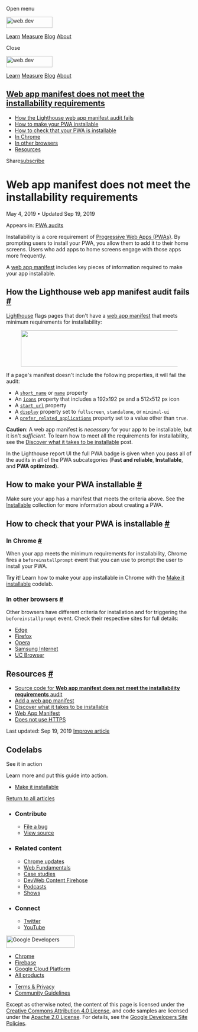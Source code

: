 <span class="w-tooltip w-tooltip--left">Open menu</span>

<a href="/" class="gc-analytics-event header-default__logo-link"><img src="/images/lockup.svg" alt="web.dev" class="header-default__logo" width="125" height="30" /></a>

<a href="/learn/" class="gc-analytics-event header-default__link">Learn</a> <a href="/measure/" class="gc-analytics-event header-default__link">Measure</a> <a href="/blog/" class="gc-analytics-event header-default__link">Blog</a> <a href="/about/" class="gc-analytics-event header-default__link">About</a>

<span class="w-tooltip">Close</span>

<a href="/" class="gc-analytics-event"><img src="/images/lockup.svg" alt="web.dev" class="drawer-default__logo" width="125" height="30" /></a>

<a href="/learn/" class="gc-analytics-event drawer-default__link">Learn</a> <a href="/measure/" class="gc-analytics-event drawer-default__link">Measure</a> <a href="/blog/" class="gc-analytics-event drawer-default__link">Blog</a> <a href="/about/" class="gc-analytics-event drawer-default__link">About</a>

<a href="#web-app-manifest-does-not-meet-the-installability-requirements" class="w-toc__header--link">Web app manifest does not meet the installability requirements</a>
------------------------------------------------------------------------------------------------------------------------------------------------------------------------

-   [How the Lighthouse web app manifest audit fails](#how-the-lighthouse-web-app-manifest-audit-fails)
-   [How to make your PWA installable](#how-to-make-your-pwa-installable)
-   [How to check that your PWA is installable](#how-to-check-that-your-pwa-is-installable)
-   [In Chrome](#in-chrome)
-   [In other browsers](#in-other-browsers)
-   [Resources](#resources)

Share<a href="/newsletter/" class="gc-analytics-event w-actions__fab w-actions__fab--subscribe"><span>subscribe</span></a>

Web app manifest does not meet the installability requirements
==============================================================

May 4, 2019 <span class="w-author__separator">•</span> Updated Sep 19, 2019

<span class="w-post-signpost__title">Appears in:</span> <a href="/lighthouse-pwa" class="w-post-signpost__link">PWA audits</a>

Installability is a core requirement of [Progressive Web Apps (PWAs)](/discover-installable). By prompting users to install your PWA, you allow them to add it to their home screens. Users who add apps to home screens engage with those apps more frequently.

A [web app manifest](/add-manifest/) includes key pieces of information required to make your app installable.

How the Lighthouse web app manifest audit fails <a href="#how-the-lighthouse-web-app-manifest-audit-fails" class="w-headline-link">#</a>
----------------------------------------------------------------------------------------------------------------------------------------

[Lighthouse](https://developers.google.com/web/tools/lighthouse/) flags pages that don't have a [web app manifest](/add-manifest/) that meets minimum requirements for installability:

<figure><img src="https://web-dev.imgix.net/image/tcFciHGuF3MxnTr1y5ue01OGLBn2/039DlaixA4drrswBzSra.png?auto=format" class="w-screenshot" sizes="(min-width: 800px) 800px, calc(100vw - 48px)" srcset="https://web-dev.imgix.net/image/tcFciHGuF3MxnTr1y5ue01OGLBn2/039DlaixA4drrswBzSra.png?auto=format&amp;w=200 200w, https://web-dev.imgix.net/image/tcFciHGuF3MxnTr1y5ue01OGLBn2/039DlaixA4drrswBzSra.png?auto=format&amp;w=228 228w, https://web-dev.imgix.net/image/tcFciHGuF3MxnTr1y5ue01OGLBn2/039DlaixA4drrswBzSra.png?auto=format&amp;w=260 260w, https://web-dev.imgix.net/image/tcFciHGuF3MxnTr1y5ue01OGLBn2/039DlaixA4drrswBzSra.png?auto=format&amp;w=296 296w, https://web-dev.imgix.net/image/tcFciHGuF3MxnTr1y5ue01OGLBn2/039DlaixA4drrswBzSra.png?auto=format&amp;w=338 338w, https://web-dev.imgix.net/image/tcFciHGuF3MxnTr1y5ue01OGLBn2/039DlaixA4drrswBzSra.png?auto=format&amp;w=385 385w, https://web-dev.imgix.net/image/tcFciHGuF3MxnTr1y5ue01OGLBn2/039DlaixA4drrswBzSra.png?auto=format&amp;w=439 439w, https://web-dev.imgix.net/image/tcFciHGuF3MxnTr1y5ue01OGLBn2/039DlaixA4drrswBzSra.png?auto=format&amp;w=500 500w, https://web-dev.imgix.net/image/tcFciHGuF3MxnTr1y5ue01OGLBn2/039DlaixA4drrswBzSra.png?auto=format&amp;w=571 571w, https://web-dev.imgix.net/image/tcFciHGuF3MxnTr1y5ue01OGLBn2/039DlaixA4drrswBzSra.png?auto=format&amp;w=650 650w, https://web-dev.imgix.net/image/tcFciHGuF3MxnTr1y5ue01OGLBn2/039DlaixA4drrswBzSra.png?auto=format&amp;w=741 741w, https://web-dev.imgix.net/image/tcFciHGuF3MxnTr1y5ue01OGLBn2/039DlaixA4drrswBzSra.png?auto=format&amp;w=845 845w, https://web-dev.imgix.net/image/tcFciHGuF3MxnTr1y5ue01OGLBn2/039DlaixA4drrswBzSra.png?auto=format&amp;w=964 964w, https://web-dev.imgix.net/image/tcFciHGuF3MxnTr1y5ue01OGLBn2/039DlaixA4drrswBzSra.png?auto=format&amp;w=1098 1098w, https://web-dev.imgix.net/image/tcFciHGuF3MxnTr1y5ue01OGLBn2/039DlaixA4drrswBzSra.png?auto=format&amp;w=1252 1252w, https://web-dev.imgix.net/image/tcFciHGuF3MxnTr1y5ue01OGLBn2/039DlaixA4drrswBzSra.png?auto=format&amp;w=1428 1428w, https://web-dev.imgix.net/image/tcFciHGuF3MxnTr1y5ue01OGLBn2/039DlaixA4drrswBzSra.png?auto=format&amp;w=1600 1600w" width="800" height="98" /></figure>If a page's manifest doesn't include the following properties, it will fail the audit:

-   A [`short_name`](https://developer.mozilla.org/en-US/docs/Web/Manifest/short_name) or [`name`](https://developer.mozilla.org/en-US/docs/Web/Manifest/name) property
-   An [`icons`](https://developer.mozilla.org/en-US/docs/Web/Manifest/icons) property that includes a 192x192 px and a 512x512 px icon
-   A [`start_url`](https://developer.mozilla.org/en-US/docs/Web/Manifest/start_url) property
-   A [`display`](https://developer.mozilla.org/en-US/docs/Web/Manifest/display) property set to `fullscreen`, `standalone`, or `minimal-ui`
-   A [`prefer_related_applications`](https://developers.google.com/web/fundamentals/app-install-banners/native) property set to a value other than `true`.

**Caution**: A web app manifest is *necessary* for your app to be installable, but it isn't *sufficient*. To learn how to meet all the requirements for installability, see the [Discover what it takes to be installable](/discover-installable) post.

In the Lighthouse report UI the full PWA badge is given when you pass all of the audits in all of the PWA subcategories (**Fast and reliable**, **Installable**, and **PWA optimized**).

How to make your PWA installable <a href="#how-to-make-your-pwa-installable" class="w-headline-link">#</a>
----------------------------------------------------------------------------------------------------------

Make sure your app has a manifest that meets the criteria above. See the [Installable](/installable/) collection for more information about creating a PWA.

How to check that your PWA is installable <a href="#how-to-check-that-your-pwa-is-installable" class="w-headline-link">#</a>
----------------------------------------------------------------------------------------------------------------------------

### In Chrome <a href="#in-chrome" class="w-headline-link">#</a>

When your app meets the minimum requirements for installability, Chrome fires a `beforeinstallprompt` event that you can use to prompt the user to install your PWA.

**Try it**! Learn how to make your app installable in Chrome with the [Make it installable](/codelab-make-installable) codelab.

### In other browsers <a href="#in-other-browsers" class="w-headline-link">#</a>

Other browsers have different criteria for installation and for triggering the `beforeinstallprompt` event. Check their respective sites for full details:

-   [Edge](https://docs.microsoft.com/en-us/microsoft-edge/progressive-web-apps#requirements)
-   [Firefox](https://developer.mozilla.org/en-US/docs/Web/Progressive_web_apps/Add_to_home_screen#How_do_you_make_an_app_A2HS-ready)
-   [Opera](https://dev.opera.com/articles/installable-web-apps/)
-   [Samsung Internet](https://hub.samsunginter.net/docs/ambient-badging/)
-   [UC Browser](https://plus.ucweb.com/docs/pwa/docs-en/zvrh56)

Resources <a href="#resources" class="w-headline-link">#</a>
------------------------------------------------------------

-   [Source code for **Web app manifest does not meet the installability requirements** audit](https://github.com/GoogleChrome/lighthouse/blob/master/lighthouse-core/audits/installable-manifest.js)
-   [Add a web app manifest](/add-manifest/)
-   [Discover what it takes to be installable](/discover-installable)
-   [Web App Manifest](https://developer.mozilla.org/en-US/docs/Web/Manifest)
-   [Does not use HTTPS](/is-on-https/)

<span class="w-mr--sm">Last updated: Sep 19, 2019 </span>[Improve article](https://github.com/GoogleChrome/web.dev/blob/master/src/site/content/en/lighthouse-pwa/installable-manifest/index.md)

Codelabs
--------

See it in action

Learn more and put this guide into action.

-   <a href="/codelab-make-installable/" class="w-callout__link w-callout__link--codelab">Make it installable</a>

<a href="/lighthouse-pwa" class="gc-analytics-event w-article-navigation__link w-article-navigation__link--back w-article-navigation__link--single">Return to all articles</a>

-   ### Contribute

    -   <a href="https://github.com/GoogleChrome/web.dev/issues/new?assignees=&amp;labels=bug&amp;template=bug_report.md&amp;title=" class="w-footer__linkbox-link">File a bug</a>
    -   <a href="https://github.com/googlechrome/web.dev" class="w-footer__linkbox-link">View source</a>

-   ### Related content

    -   <a href="https://blog.chromium.org/" class="w-footer__linkbox-link">Chrome updates</a>
    -   <a href="https://developers.google.com/web/" class="w-footer__linkbox-link">Web Fundamentals</a>
    -   <a href="https://developers.google.com/web/showcase/" class="w-footer__linkbox-link">Case studies</a>
    -   <a href="https://devwebfeed.appspot.com/" class="w-footer__linkbox-link">DevWeb Content Firehose</a>
    -   <a href="/podcasts/" class="w-footer__linkbox-link">Podcasts</a>
    -   <a href="/shows/" class="w-footer__linkbox-link">Shows</a>

-   ### Connect

    -   <a href="https://www.twitter.com/ChromiumDev" class="w-footer__linkbox-link">Twitter</a>
    -   <a href="https://www.youtube.com/user/ChromeDevelopers" class="w-footer__linkbox-link">YouTube</a>

<a href="https://developers.google.com/" class="w-footer__utility-logo-link"><img src="/images/lockup-color.png" alt="Google Developers" class="w-footer__utility-logo" width="185" height="33" /></a>

-   <a href="https://developer.chrome.com/" class="w-footer__utility-link">Chrome</a>
-   <a href="https://firebase.google.com/" class="w-footer__utility-link">Firebase</a>
-   <a href="https://cloud.google.com/" class="w-footer__utility-link">Google Cloud Platform</a>
-   <a href="https://developers.google.com/products" class="w-footer__utility-link">All products</a>

<!-- -->

-   <a href="https://policies.google.com/" class="w-footer__utility-link">Terms &amp; Privacy</a>
-   <a href="/community-guidelines/" class="w-footer__utility-link">Community Guidelines</a>

Except as otherwise noted, the content of this page is licensed under the [Creative Commons Attribution 4.0 License](https://creativecommons.org/licenses/by/4.0/), and code samples are licensed under the [Apache 2.0 License](https://www.apache.org/licenses/LICENSE-2.0). For details, see the [Google Developers Site Policies](https://developers.google.com/terms/site-policies).
